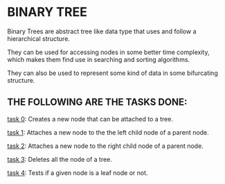 # BINARY TREE

Binary Trees are abstract tree like data type
that uses and follow a hierarchical structure.

They can be used for accessing nodes in some
better time complexity, which makes them find use
in searching and sorting algorithms.

They can also be used to represent some kind of data
in some bifurcating structure.


## THE FOLLOWING ARE THE TASKS DONE:

[task 0](0-binary_tree_node.c): Creates a new node that can be attached to a tree.


[task 1](1-binary_tree_insert_left.c): Attaches a new node to the the left child node of a parent node.



[task 2](2-binary_tree_insert_right.c): Attaches a new node to the right child node of a parent node.


[task 3](3-binary_tree_delete.c): Deletes all the node of a tree.


[task 4](4-binary_tree_is_leaf.c): Tests if a given node is a leaf node or not.
